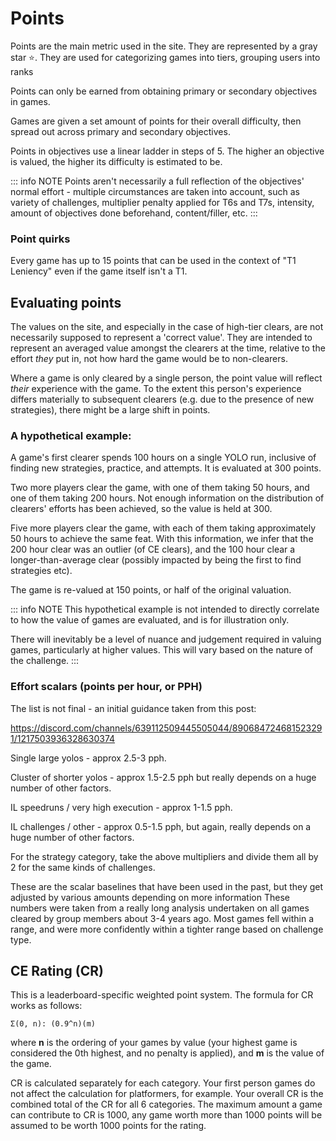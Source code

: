 # Points

Points are the main metric used in the site. They are represented by a gray star :star:. They are used for categorizing games into tiers, grouping users into ranks

Points can only be earned from obtaining primary or secondary objectives in games.

Games are given a set amount of points for their overall difficulty, then spread out across primary and secondary objectives.

Points in objectives use a linear ladder in steps of 5. The higher an objective is valued, the higher its difficulty is estimated to be.

::: info NOTE
Points aren't necessarily a full reflection of the objectives' normal effort - multiple circumstances are taken into account, such as variety of challenges, multiplier penalty applied for T6s and T7s, intensity, amount of objectives done beforehand, content/filler, etc.
:::



### Point quirks

Every game has up to 15 points that can be used in the context of "T1 Leniency" even if the game itself isn't a T1.

## Evaluating points
The values on the site, and especially in the case of high-tier clears, are not necessarily supposed to represent a 'correct value'. They are intended to represent an averaged value amongst the clearers at the time, relative to the effort *they* put in, not how hard the game would be to non-clearers.

Where a game is only cleared by a single person, the point value will reflect *their* experience with the game. To the extent this person's experience differs materially to subsequent clearers (e.g. due to the presence of new strategies), there might be a large shift in points.

### A hypothetical example:
A game's first clearer spends 100 hours on a single YOLO run, inclusive of finding new strategies, practice, and attempts. It is evaluated at 300 points.

Two more players clear the game, with one of them taking 50 hours, and one of them taking 200 hours. Not enough information on the distribution of clearers' efforts has been achieved, so the value is held at 300.

Five more players clear the game, with each of them taking approximately 50 hours to achieve the same feat. With this information, we infer that the 200 hour clear was an outlier (of CE clears), and the 100 hour clear a longer-than-average clear (possibly impacted by being the first to find strategies etc).

The game is re-valued at 150 points, or half of the original valuation.

::: info NOTE
This hypothetical example is not intended to directly correlate to how the value of games are evaluated, and is for illustration only.

There will inevitably be a level of nuance and judgement required in valuing games, particularly at higher values. This will vary based on the nature of the challenge.
:::

### Effort scalars (points per hour, or PPH)

The list is not final - an initial guidance taken from this post:

https://discord.com/channels/639112509445505044/890684724681523291/1217503936328630374

Single large yolos - approx 2.5-3 pph.

Cluster of shorter yolos - approx 1.5-2.5 pph but really depends on a huge number of other factors.

IL speedruns / very high execution - approx 1-1.5 pph.

IL challenges / other - approx 0.5-1.5 pph, but again, really depends on a huge number of other factors.

For the strategy category, take the above multipliers and divide them all by 2 for the same kinds of challenges.


These are the scalar baselines that have been used in the past, but they get adjusted by various amounts depending on more information
These numbers were taken from a really long analysis undertaken on all games cleared by group members about 3-4 years ago.
Most games fell within a range, and were more confidently within a tighter range based on challenge type.


## CE Rating (CR)
This is a leaderboard-specific weighted point system. The formula for CR works as follows: 

```Σ(0, n): (0.9^n)(m)``` 

where **n** is the ordering of your games by value (your highest game is considered the 0th highest, and no penalty is applied), and **m** is the value of the game. 

CR is calculated separately for each category. Your first person games do not affect the calculation for platformers, for example. Your overall CR is the combined total of the CR for all 6 categories. The maximum amount a game can contribute to CR is 1000, any game worth more than 1000 points will be assumed to be worth 1000 points for the rating.